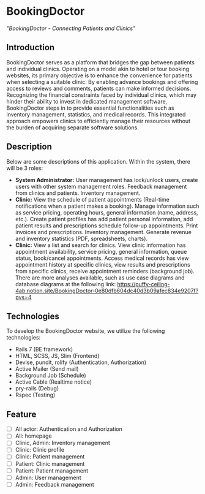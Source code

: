 # BookingDoctor
*"BookingDoctor - Connecting Patients and Clinics"*

## Introduction
BookingDoctor serves as a platform that bridges the gap between patients and individual clinics. Operating on a model akin to hotel or tour booking websites, its primary objective is to enhance the convenience for patients when selecting a suitable clinic. By enabling advance bookings and offering access to reviews and comments, patients can make informed decisions. Recognizing the financial constraints faced by individual clinics, which may hinder their ability to invest in dedicated management software, BookingDoctor steps in to provide essential functionalities such as inventory management, statistics, and medical records. This integrated approach empowers clinics to efficiently manage their resources without the burden of acquiring separate software solutions.

## Description 
Below are some descriptions of this application. Within the system, there will be 3 roles: 

- **System Administrator:** User management has lock/unlock users, create users with other system management roles. Feedback management from clinics and patients. Inventory management.
- **Clinic:** View the schedule of patient appointments (Real-time notifications when a patient makes a booking). Manage information such as service pricing, operating hours, general information (name, address, etc.). Create patient profiles has add patient personal information, add patient results and prescriptions schedule follow-up appointments. Print invoices and prescriptions. Inventory management. Generate revenue and inventory statistics (PDF, spreadsheets, charts).
- **Clinic:** View a list and search for clinics. View clinic information has appointment availability, service pricing, general information, queue status, book/cancel appointments. Access medical records has view appointment history at specific clinics, view results and prescriptions from specific clinics, receive appointment reminders (background job).
There are more analyses available, such as use case diagrams and database diagrams at the following link: <https://puffy-ceiling-4ab.notion.site/BookingDoctor-0e80dfb604dc40d3b09afec834e9207f?pvs=4>
## Technologies  
To develop the BookingDoctor website, we utilize the following technologies:  
  
  - Rails 7 (BE framework)
  - HTML, SCSS, JS, Slim (Frontend)
  - Devise, pundit, rolify (Authentication, Authorization)
  - Active Mailer (Send mail)
  - Background Job (Schedule)
  - Active Cable (Realtime notice)
  - pry-rails (Debug)
  - Rspec (Testing)
## Feature
  - [ ] All actor: Authentication and Authorization
  - [ ] All: homepage
  - [ ] Clinic, Admin: Inventory management
  - [ ] Clinic: Clinic profile
  - [ ] Clinic: Patient management
  - [ ] Patient: Clinic management
  - [ ] Patient: Patient management
  - [ ] Admin: User management
  - [ ] Admin: Feedback management
